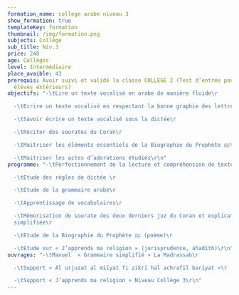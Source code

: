 ```yaml
---
formation_name: college arabe niveau 3
show_formation: true
templateKey: formation
thumbnail: /img/formation.png
subjects: Collège
sub_title: Niv.3
price: 248
age: Collèges
level: Intermédiaire
place_avaible: 43
prerequis: Avoir suivi et validé la classe COLLEGE 2 (Test d’entrée pour les
  élèves extérieurs)
objectifs: "-\tLire un texte vocalisé en arabe de manière fluide\r

  -\tEcrire un texte vocalisé en respectant la bonne graphie des lettres \r

  -\tSavoir écrire un texte vocalisé sous la dictée\r

  -\tRéciter des sourates du Coran\r

  -\tMaitriser les éléments essentiels de la Biographie du Prophète ﷺ\r

  -\tMaitriser les actes d’adorations étudiés\r\n"
programme: "-\tPerfectionnement de la lecture et compréhension de textes\r

  -\tEtude des règles de dictée \r

  -\tEtude de la grammaire arabe\r

  -\tApprentissage de vocabulaires\r

  -\tMémorisation de sourate des deux derniers juz du Coran et explication
  simplifiée\r

  -\tEtude de la Biographie du Prophète ﷺ (poème)\r

  -\tEtude sur « J’apprends ma religion » (jurisprudence, ahadith)\r\n"
ouvrages: "-\tManuel  « Grammaire simplifié » La Madrassah\r

  -\tSupport « Al urjuzat al miïyat fi zikri hal achrafil bariyat »\r

  -\tSupport « J’apprends ma religion » Niveau Collège 3\r\n"
---
```

